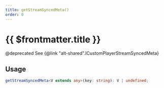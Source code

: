 ```yaml
---
title: getStreamSyncedMeta()
order: 0
---
```


# {{ $frontmatter.title }}

@deprecated See {@link "alt-shared".ICustomPlayerStreamSyncedMeta} 

## Usage

```ts
getStreamSyncedMeta<V extends any>(key: string): V | undefined;
```
